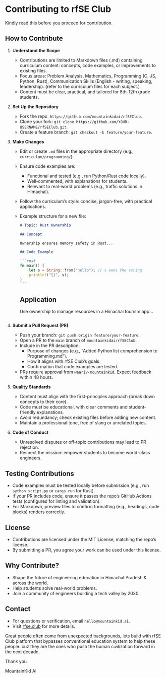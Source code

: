 # Contributing to rfSE Club

Kindly read this before you proceed for contribution.

## How to Contribute

1. **Understand the Scope**
   - Contributions are limited to Markdown files (.md) containing curriculum content: concepts, code examples, or improvements to existing files.
   - Focus areas: Problem Analysis, Mathematics, Programming (C, JS, Python, Rust), Communication Skills (English - writing, speaking, leadership). (refer to the curriculum files for each subject.)
   - Content must be clear, practical, and tailored for 8th-12th grade students.

2. **Set Up the Repository**
   - Fork the repo: `https://github.com/mountainkidai/rfSEClub`.
   - Clone your fork: `git clone https://github.com/YOUR-USERNAME/rfSEClub.git`.
   - Create a feature branch: `git checkout -b feature/your-feature`.

3. **Make Changes**
   - Edit or create `.md` files in the appropriate directory (e.g., `curriculum/programming/`).
   - Ensure code examples are:
     - Functional and tested (e.g., run Python/Rust code locally).
     - Well-commented, with explanations for students.
     - Relevant to real-world problems (e.g., traffic solutions in Himachal).
   - Follow the curriculum’s style: concise, jargon-free, with practical applications.
   - Example structure for a new file:

     ````markdown
     # Topic: Rust Ownership

     ## Concept

     Ownership ensures memory safety in Rust...

     ## Code Example

     ```rust
     fn main() {
         let s = String::from("hello"); // s owns the string
         println!("{}", s);
     }
     ```
     ````

     ## Application

     Use ownership to manage resources in a Himachal tourism app...

     ```

     ```

4. **Submit a Pull Request (PR)**
   - Push your branch: `git push origin feature/your-feature`.
   - Open a PR to the `main` branch of `mountainkidai/rfSEClub`.
   - Include in the PR description:
     - Purpose of changes (e.g., “Added Python list comprehension to Programming.md”).
     - How it aligns with rfSE Club’s goals.
     - Confirmation that code examples are tested.
   - PRs require approval from `@aariv-mountainkid`. Expect feedback within 48 hours.

5. **Quality Standards**
   - Content must align with the first-principles approach (break down concepts to their core).
   - Code must be educational, with clear comments and student-friendly explanations.
   - Avoid redundancy; check existing files before adding new content.
   - Maintain a professional tone, free of slang or unrelated topics.

6. **Code of Conduct**
   - Unresolved disputes or off-topic contributions may lead to PR rejection.
   - Respect the mission: empower students to become world-class engineers.

## Testing Contributions

- Code examples must be tested locally before submission (e.g., run `python script.py` or `cargo run` for Rust).
- If your PR includes code, ensure it passes the repo’s GitHub Actions tests (configured for linting and validation).
- For Markdown, preview files to confirm formatting (e.g., headings, code blocks) renders correctly.

## License

- Contributions are licensed under the MIT License, matching the repo’s license.
- By submitting a PR, you agree your work can be used under this license.

## Why Contribute?

- Shape the future of engineering education in Himachal Pradesh & across the world.
- Help students solve real-world problems.
- Join a community of engineers building a tech valley by 2030.

## Contact

- For questions or verification, email `hello@mountainkid.ai`.
- Visit [rfse.club](https://www.rfse.club) for more details.

Great people often come from unexpected backgrounds, lets build with rfSE Club platform that bypasses conventional education system to help these people. cuz they are the ones who push the human civilization forward in the next decade.

Thank you

MountainKid AI
